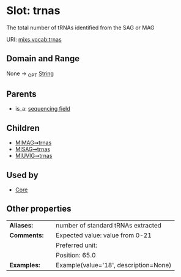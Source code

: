 
# Slot: trnas


The total number of tRNAs identified from the SAG or MAG

URI: [mixs.vocab:trnas](https://w3id.org/mixs/vocab/trnas)


## Domain and Range

None ->  <sub>OPT</sub> [String](types/String.md)

## Parents

 *  is_a: [sequencing field](sequencing_field.md)

## Children

 *  [MIMAG➞trnas](MIMAG_trnas.md)
 *  [MISAG➞trnas](MISAG_trnas.md)
 *  [MIUVIG➞trnas](MIUVIG_trnas.md)

## Used by

 * [Core](Core.md)

## Other properties

|  |  |  |
| --- | --- | --- |
| **Aliases:** | | number of standard tRNAs extracted |
| **Comments:** | | Expected value: value from 0-21 |
|  | | Preferred unit:  |
|  | | Position: 65.0 |
| **Examples:** | | Example(value='18', description=None) |

